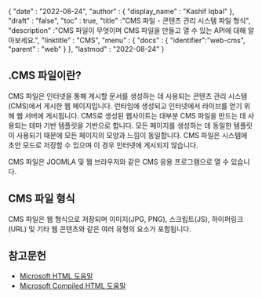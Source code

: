 {
  "date" : "2022-08-24",
  "author" : {
    "display_name" : "Kashif Iqbal"
},
  "draft" : "false",
  "toc" : true,
  "title" :"CMS 파일 - 콘텐츠 관리 시스템 파일 형식",
  "description" :"CMS 파일이 무엇이며 CMS 파일을 만들고 열 수 있는 API에 대해 알아보세요.",
  "linktitle" : "CMS",
  "menu" : {
    "docs" : {
      "identifier":"web-cms",
      "parent" : "web"
}
},
  "lastmod" : "2022-08-24"
}

## .CMS 파일이란?

CMS 파일은 인터넷을 통해 게시할 문서를 생성하는 데 사용되는 콘텐츠 관리 시스템(CMS)에서 게시한 웹 페이지입니다. 런타임에 생성되고 인터넷에서 라이브를 얻기 위해 웹 서버에 게시됩니다. CMS로 생성된 웹사이트는 대부분 CMS 파일을 만드는 데 사용되는 테마 기반 템플릿을 기반으로 합니다. 모든 페이지를 생성하는 데 동일한 템플릿이 사용되기 때문에 모든 페이지의 모양과 느낌이 동일합니다. CMS 파일은 시스템에 초안 모드로 저장할 수 있으며 이 경우 인터넷에 게시되지 않습니다.

CMS 파일은 JOOMLA 및 웹 브라우저와 같은 CMS 응용 프로그램으로 열 수 있습니다.

## CMS 파일 형식

CMS 파일은 웹 형식으로 저장되며 이미지(JPG, PNG), 스크립트(JS), 하이퍼링크(URL) 및 기타 웹 콘텐츠와 같은 여러 유형의 요소가 포함됩니다.

## 참고문헌

* [Microsoft HTML 도움말](https://learn.microsoft.com/en-us/previous-versions/windows/desktop/htmlhelp/microsoft-html-help-1-4-sdk)
* [Microsoft Compiled HTML 도움말](https://en.wikipedia.org/wiki/Microsoft_Compiled_HTML_Help)


